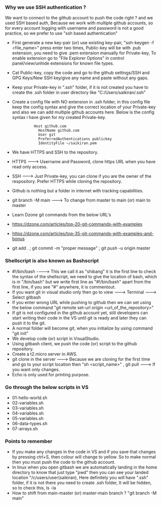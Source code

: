 ### Why we use SSH authentication ?
We want to connect to the github account to push the code right ? and we used SSH based auth, Because we work with multiple github accounts, so for every account logging with username and password is not a good practice, so we prefer to use "ssh based authentication"
- First generate a new key-pair (or) use existing key-pair, "ssh-keygen -f <file_name>" press enter two times,
  Public-key will be with .pub extension, you need to give .pem extension manually for Private-key, To enable
  extension go to "File Explorer Options" in control panel/view/unhide extensions for known file types.
- Cat Public-key, copy the code and go to the github settings/SSH and GPG Keys/New SSH key/give any name and
  paste without any gaps.
- Keep your Private-key in ".ssh" folder, if it is not created you have to create the .ssh folder in user
  directory like "C:/Users/saikiran/.ssh"
- Create a config file with NO extension in .ssh folder, in this config file keep the config syntax and give
  the correct location of your Private-key and also we can add multiple github accounts here. Below is the
  config syntax i have given for my created Private-key.
  
                Host github.com
                  HostName github.com
                  User git
                  PreferredAuthentications publickey
                  IdentityFile ~/saikiran.pem
  
- We have HTTPS and SSH to the repository.
- HTTPS ---> Username and Password, clone https URL when you have read only access.
- SSH ---> Just Private-key, you can clone if you are the owner of the respository. Prefer HTTPS while cloning
  the repository.
- Github is nothing but a folder in internet with tracking capabilities.
- git branch -M main ---> To change from master to main (or) main to master
- Learn Dzone git commands from the below URL's
- https://dzone.com/articles/top-20-git-commands-with-examples
- https://dzone.com/articles/top-35-git-commands-with-examples-and-bonus
- git add . ; git commit -m "proper message" ; git push -u origin master

### Shellscript is also known as Bashscript
- #!/bin/bash ----> This we call it as "shibang" it is the first line to check the syntax of the shellscript,
  we need to give the location of bash, which is in "/bin/bash" but we write first line as "#!/bin/bash" apart
  from the first line, if you see "#" anywhere, it is commentout.
- If you want git in visual studio only then go to view ---> Terminal ---> Select gitbash
- If you enter wrong URL while pushing to github then we can set using the below command
  "git remote set-url origin <url_of_the_repository>"
- If git is not configured in the github account yet, still developers can start writing their code in the VS
  until git is ready and later they can push it to the git.
- A normal folder will become git, when you initialize by using command "git init"
- We develop code (or) script in VisualStudio.
- Using gitbash client, we push the code (or) script to the github repository.
- Create a t2.micro server in AWS.
- git clone <URL> in the server ---> Because we are cloning for the first time and go to your script location
  then "sh <script_name>" , git pull ---> If you want only changes.
- Echo is only used for printing purpose.

### Go through the below scripts in VS
- 01-hello-world.sh
- 02-variables.sh
- 03-variables.sh
- 04-variables.sh
- 05-variables.sh
- 06-data-types.sh
- 07-arrays.sh

### Points to remember
- If you make any changes in the code in VS and if you save that changes by pressing ctrl+S, then colour will
  change to yellow. So to make normal then you must push the code to the github account.
- In linux when you open gitbash we are automatically landing in the home directory to know that just type
  "pwd" then you can see your landed location "/c/users/user(saikiran), Here definitely you will have ".ssh"
  folder, if it is not there you need to create .ssh folder, It will be hidden, so to check this, ls -la
- How to shift from main-master (or) master-main branch ? "git branch -M main"
